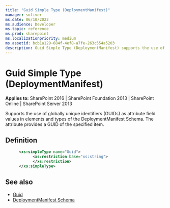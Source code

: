```yaml
---
title: "Guid Simple Type (DeploymentManifest)"
manager: soliver
ms.date: 06/10/2022
ms.audience: Developer
ms.topic: reference
ms.prod: sharepoint
ms.localizationpriority: medium
ms.assetid: bcb1a129-684f-4ef8-a7fe-263c554a5203
description: Guid Simple Type (DeploymentManifest) supports the use of globally unique identifiers (GUIDs) as attribute field values in elements and types of the DeploymentManifest Schema.
---
```


# Guid Simple Type (DeploymentManifest)
  
**Applies to:** SharePoint 2016 | SharePoint Foundation 2013 | SharePoint Online | SharePoint Server 2013
  
Supports the use of globally unique identifiers (GUIDs) as attribute field values in elements and types of the DeploymentManifest Schema. The attribute provides a GUID of the specified item.

## Definition

```XML
      <xs:simpleType name="Guid">
            <xs:restriction base="xs:string">
            </xs:restriction>
      </xs:simpleType>
```

## See also

- [Guid](https://msdn2.microsoft.com/library/cey1zx63)
- [DeploymentManifest Schema](deploymentmanifest-schema.md)

